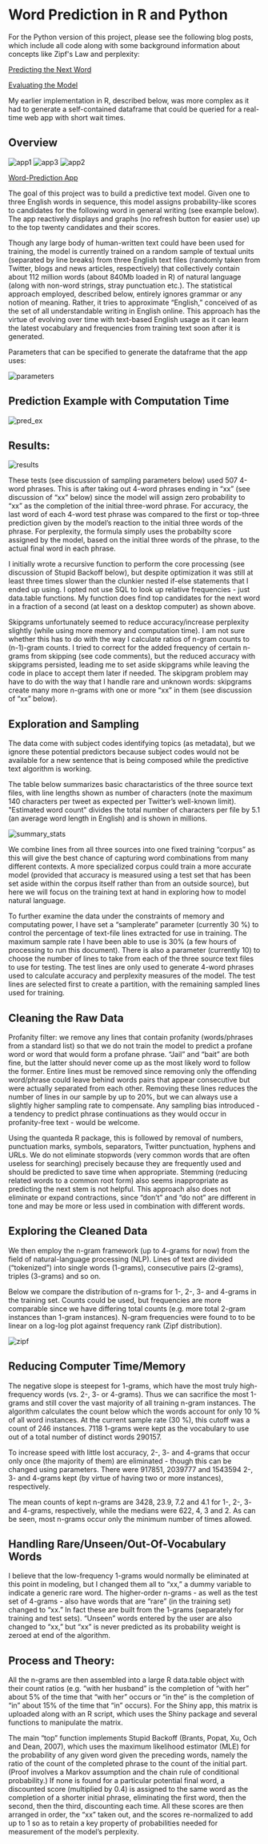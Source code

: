 # Word Prediction in R and Python

For the Python version of this project, please see the following blog posts, which include all code along with some background information about concepts like Zipf's Law and perplexity:

[Predicting the Next Word](https://medium.com/@davidmasse8/predicting-the-next-word-back-off-language-modeling-8db607444ba9)

[Evaluating the Model](https://medium.com/@davidmasse8/using-perplexity-to-evaluate-a-word-prediction-model-8820cf3fd3aa)

My earlier implementation in R, described below, was more complex as it had to generate a self-contained dataframe that could be queried for a real-time web app with short wait times.

## Overview

![app1](/img/app1.png)
![app3](/img/app3.png)
![app2](/img/app2.png)

[Word-Prediction App](https://immanence.shinyapps.io/shinypredict/)

The goal of this project was to build a predictive text model. Given one to three English words in sequence, this model assigns probability-like scores to candidates for the following word in general writing (see example below). The app reactively displays and graphs (no refresh button for easier use) up to the top twenty candidates and their scores.

Though any large body of human-written text could have been used for training, the model is currently trained on a random sample of textual units (separated by line breaks) from three English text files (randomly taken from Twitter, blogs and news articles, respectively) that collectively contain about 112 million words (about 840Mb loaded in R) of natural language (along with non-word strings, stray punctuation etc.). The statistical approach employed, described below, entirely ignores grammar or any notion of meaning. Rather, it tries to approximate “English,” conceived of as the set of all understandable writing in English online. This approach has the virtue of evolving over time with text-based English usage as it can learn the latest vocabulary and frequencies from training text soon after it is generated.

Parameters that can be specified to generate the dataframe that the app uses:

![parameters](/img/parameters.png)


## Prediction Example with Computation Time

![pred_ex](/img/pred_ex.png)


## Results:

![results](/img/results.png)

These tests (see discussion of sampling parameters below) used 507 4-word phrases. This is after taking out 4-word phrases ending in “xx” (see discussion of “xx” below) since the model will assign zero probability to “xx” as the completion of the initial three-word phrase. For accuracy, the last word of each 4-word test phrase was compared to the first or top-three prediction given by the model’s reaction to the initial three words of the phrase. For perplexity, the formula simply uses the probabilty score assigned by the model, based on the initial three words of the phrase, to the actual final word in each phrase.

I initially wrote a recursive function to perform the core processing (see discussion of Stupid Backoff below), but despite optimization it was still at least three times slower than the clunkier nested if-else statements that I ended up using. I opted not use SQL to look up relative frequencies - just data.table functions. My function does find top candidates for the next word in a fraction of a second (at least on a desktop computer) as shown above.

Skipgrams unfortunately seemed to reduce accuracy/increase perplexity slightly (while using more memory and computation time). I am not sure whether this has to do with the way I calculate ratios of n-gram counts to (n-1)-gram counts. I tried to correct for the added frequency of certain n-grams from skipping (see code comments), but the reduced accuracy with skipgrams persisted, leading me to set aside skipgrams while leaving the code in place to accept them later if needed. The skipgram problem may have to do with the way that I handle rare and unknown words: skipgrams create many more n-grams with one or more “xx” in them (see discussion of “xx” below).


## Exploration and Sampling

The data come with subject codes identifying topics (as metadata), but we ignore these potential predictors because subject codes would not be available for a new sentence that is being composed while the predictive text algorithm is working.

The table below summarizes basic charactaristics of the three source text files, with line lengths shown as number of characters (note the maximum 140 characters per tweet as expected per Twitter’s well-known limit). "Estimated word count" divides the total number of characters per file by 5.1 (an average word length in English) and is shown in millions.

![summary_stats](/img/summary_stats.png)

We combine lines from all three sources into one fixed training “corpus” as this will give the best chance of capturing word combinations from many different contexts. A more specialized corpus could train a more accurate model (provided that accuracy is measured using a test set that has been set aside within the corpus itself rather than from an outside source), but here we will focus on the training text at hand in exploring how to model natural language.

To further examine the data under the constraints of memory and computating power, I have set a “samplerate” parameter (currently 30 %) to control the percentage of text-file lines extracted for use in training. The maximum sample rate I have been able to use is 30% (a few hours of processing to run this document). There is also a parameter (currently 10) to choose the number of lines to take from each of the three source text files to use for testing. The test lines are only used to generate 4-word phrases used to calculate accuracy and perplexity measures of the model. The test lines are selected first to create a partition, with the remaining sampled lines used for training.


## Cleaning the Raw Data

Profanity filter: we remove any lines that contain profanity (words/phrases from a standard list) so that we do not train the model to predict a profane word or word that would form a profane phrase. “Jail” and “bait” are both fine, but the latter should never come up as the most likely word to follow the former. Entire lines must be removed since removing only the offending word/phrase could leave behind words pairs that appear consecutive but were actually separated from each other. Removing these lines reduces the number of lines in our sample by up to 20%, but we can always use a slightly higher sampling rate to compensate. Any sampling bias introduced - a tendency to predict phrase continuations as they would occur in profanity-free text - would be welcome.

Using the quanteda R package, this is followed by removal of numbers, punctuation marks, symbols, separators, Twitter punctuation, hyphens and URLs. We do not eliminate stopwords (very common words that are often useless for searching) precisely because they are frequently used and should be predicted to save time when appropriate. Stemming (reducing related words to a common root form) also seems inappropriate as predicting the next stem is not helpful. This approach also does not eliminate or expand contractions, since “don’t” and “do not” are different in tone and may be more or less used in combination with different words.


## Exploring the Cleaned Data

We then employ the n-gram framework (up to 4-grams for now) from the field of natural-language processing (NLP). Lines of text are divided (“tokenized”) into single words (1-grams), consecutive pairs (2-grams), triples (3-grams) and so on.

Below we compare the distribution of n-grams for 1-, 2-, 3- and 4-grams in the training set. Counts could be used, but frequencies are more comparable since we have differing total counts (e.g. more total 2-gram instances than 1-gram instances). N-gram frequencies were found to to be linear on a log-log plot against frequency rank (Zipf distribution).

![zipf](/img/zipf.png)


## Reducing Computer Time/Memory

The negative slope is steepest for 1-grams, which have the most truly high-frequency words (vs. 2-, 3- or 4-grams). Thus we can sacrifice the most 1-grams and still cover the vast majority of all training n-gram instances. The algorithm calculates the count below which the words account for only 10 % of all word instances. At the current sample rate (30 %), this cutoff was a count of 246 instances. 7118 1-grams were kept as the vocabulary to use out of a total number of distinct words 290157.

To increase speed with little lost accuracy, 2-, 3- and 4-grams that occur only once (the majority of them) are eliminated - though this can be changed using parameters. There were 917851, 2039777 and 1543594 2-, 3- and 4-grams kept (by virtue of having two or more instances), respectively.

The mean counts of kept n-grams are 3428, 23.9, 7.2 and 4.1 for 1-, 2-, 3- and 4-grams, respectively, while the medians were 622, 4, 3 and 2. As can be seen, most n-grams occur only the minimum number of times allowed.


## Handling Rare/Unseen/Out-Of-Vocabulary Words

I believe that the low-frequency 1-grams would normally be eliminated at this point in modeling, but I changed them all to “xx,” a dummy variable to indicate a generic rare word. The higher-order n-grams - as well as the test set of 4-grams - also have words that are “rare” (in the training set) changed to “xx.” In fact these are built from the 1-grams (separately for training and test sets). “Unseen” words entered by the user are also changed to “xx,” but “xx” is never predicted as its probability weight is zeroed at end of the algorithm.


## Process and Theory:

All the n-grams are then assembled into a large R data.table object with their count ratios (e.g. “with her husband” is the completion of “with her” about 5% of the time that “with her” occurs or “in the” is the completion of “in” about 15% of the time that “in” occurs). For the Shiny app, this matrix is uploaded along with an R script, which uses the Shiny package and several functions to manipulate the matrix.

The main “top” function implements Stupid Backoff (Brants, Popat, Xu, Och and Dean, 2007), which uses the maximum likelihood estimator (MLE) for the probability of any given word given the preceding words, namely the ratio of the count of the completed phrase to the count of the initial part. (Proof involves a Markov assumption and the chain rule of conditional probability.) If none is found for a particular potential final word, a discounted score (multiplied by 0.4) is assigned to the same word as the completion of a shorter initial phrase, eliminating the first word, then the second, then the third, discounting each time. All these scores are then arranged in order, the “xx” taken out, and the scores re-normalized to add up to 1 so as to retain a key property of probabilities needed for measurement of the model’s perplexity.
